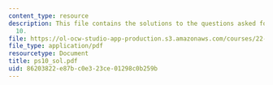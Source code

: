 ```yaml
---
content_type: resource
description: This file contains the solutions to the questions asked for exercise
  10.
file: https://ol-ocw-studio-app-production.s3.amazonaws.com/courses/22-38-probability-and-its-applications-to-reliability-quality-control-and-risk-assessment-fall-2005/86203822e87bc0e323ce01298c0b259b_ps10_sol.pdf
file_type: application/pdf
resourcetype: Document
title: ps10_sol.pdf
uid: 86203822-e87b-c0e3-23ce-01298c0b259b
---
```

